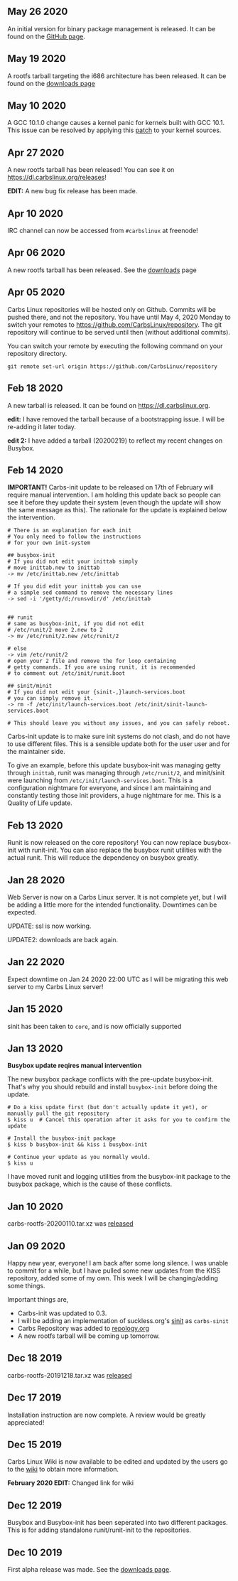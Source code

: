 
May 26 2020
-----------

An initial version for binary package management is released.
It can be found on the [GitHub page].

[GitHub page]: https://github.com/CarbsLinux/kiss-bin

May 19 2020
-----------

A rootfs tarball targeting the i686 architecture has
been released. It can be found on the [downloads page]

[downloads page]: https://dl.carbslinux.org/releases/i686

May 10 2020
-----------

A GCC 10.1.0 change causes a kernel panic for kernels built
with GCC 10.1. This issue can be resolved by applying this
[patch] to your kernel sources.

[patch]: https://git.kernel.org/pub/scm/linux/kernel/git/tip/tip.git/patch/?id=f670269a42bfdd2c83a1118cc3d1b475547eac22

Apr 27 2020
-----------

A new rootfs tarball has been released! You can
see it on <https://dl.carbslinux.org/releases>!

**EDIT:** A new bug fix release has been made.

Apr 10 2020
-----------

IRC channel can now be accessed from `#carbslinux` at freenode!

Apr 06 2020
-----------

A new rootfs tarball has been released. See the
[downloads](https://dl.carbslinux.org) page

Apr 05 2020
-----------

Carbs Linux repositories will be hosted only on Github. Commits will be
pushed there, and not the repository. You have until
May 4, 2020 Monday to switch your remotes to <https://github.com/CarbsLinux/repository>.
The git repository will continue to be served until then (without additional
commits).

You can switch your remote by executing the following command on your
repository directory.

    git remote set-url origin https://github.com/CarbsLinux/repository


Feb 18 2020
-----------

A new tarball is released. It can be found on <https://dl.carbslinux.org>.

**edit:** I have removed the tarball because of a bootstrapping issue. 
I will be re-adding it later today.

**edit 2:** I have added a tarball (20200219) to reflect my recent
changes on Busybox.


Feb 14 2020
-----------

**IMPORTANT!** Carbs-init update to be released on 17th of February
will require manual intervention. I am holding this update back so
people can see it before they update their system (even though the
update will show the same message as this). The rationale for the
update is explained below the intervention.

    # There is an explanation for each init
    # You only need to follow the instructions
    # for your own init-system

    ## busybox-init
    # If you did not edit your inittab simply 
    # move inittab.new to inittab
    -> mv /etc/inittab.new /etc/inittab

    # If you did edit your inittab you can use
    # a simple sed command to remove the necessary lines
    -> sed -i '/getty/d;/runsvdir/d' /etc/inittab


    ## runit
    # same as busybox-init, if you did not edit
    # /etc/runit/2 move 2.new to 2
    -> mv /etc/runit/2.new /etc/runit/2

    # else
    -> vim /etc/runit/2
    # open your 2 file and remove the for loop containing
    # getty commands. If you are using runit, it is recommended
    # to comment out /etc/init/runit.boot

    ## sinit/minit
    # If you did not edit your {sinit-,}launch-services.boot
    # you can simply remove it.
    -> rm -f /etc/init/launch-services.boot /etc/init/sinit-launch-services.boot

    # This should leave you without any issues, and you can safely reboot.

Carbs-init update is to make sure init systems do not clash, and do
not have to use different files. This is a sensible update both for
the user user and for the maintainer side. 

To give an example, before this update busybox-init was managing getty
through `inittab`, runit was managing through `/etc/runit/2`, and
minit/sinit were launching from `/etc/init/launch-services.boot`. This
is a configuration nightmare for everyone, and since I am maintaining
and constantly testing those init providers, a huge nightmare for me. 
This is a Quality of Life update.


Feb 13 2020
-----------

Runit is now released on the core repository! You can now replace
busybox-init with runit-init. You can also replace the busybox runit
utilities with the actual runit. This will reduce the dependency on
busybox greatly.

Jan 28 2020
-----------

Web Server is now on a Carbs Linux server. It is not complete yet,
but I will be adding a little more for the intended functionality.
Downtimes can be expected.

UPDATE: ssl is now working.

UPDATE2: downloads are back again.


Jan 22 2020
-----------

Expect downtime on Jan 24 2020 22:00 UTC as I will be migrating
this web server to my Carbs Linux server!


Jan 15 2020
-----------

sinit has been taken to `core`, and is now officially supported


Jan 13 2020
-----------

**Busybox update reqires manual intervention**

The new busybox package conflicts with the pre-update busybox-init. That's why
you should rebuild and install `busybox-init` before doing the update.

    # Do a kiss update first (but don't actually update it yet), or manually pull the git repository
    $ kiss u  # Cancel this operation after it asks for you to confirm the update
    
    # Install the busybox-init package
    $ kiss b busybox-init && kiss i busybox-init
    
    # Continue your update as you normally would.
    $ kiss u

I have moved runit and logging utilities from the busybox-init package to the busybox
package, which is the cause of these conflicts.

Jan 10 2020
-----------

carbs-rootfs-20200110.tar.xz was [released](//dl.carbslinux.org/releases)


Jan 09 2020
-----------

Happy new year, everyone! I am back after some long silence. I was unable to commit for a
while, but I have pulled some new updates from the KISS repository, added some of my own.
This week I will be changing/adding some things.

Important things are,

* Carbs-init was updated to 0.3.
* I will be adding an implementation of suckless.org's [sinit](//core.suckless.org/sinit) as `carbs-sinit`
* Carbs Repository was added to [repology.org](//repology.org/repository/carbs)
* A new rootfs tarball will be coming up tomorrow.


Dec 18 2019
-----------

carbs-rootfs-20191218.tar.xz was [released](//dl.carbslinux.org/releases)


Dec 17 2019
-----------

Installation instruction are now complete. A review would be greatly appreciated!


Dec 15 2019
-----------

Carbs Linux Wiki is now available to be edited and updated by the users go
to the [wiki](//carbslinux.org/wiki) to obtain more information.

**February 2020 EDIT:** Changed link for wiki


Dec 12 2019
-----------

Busybox and Busybox-init has been seperated into two different packages.
This is for adding standalone runit/runit-init to the repositories.


Dec 10 2019
-----------

First alpha release was made. See the [downloads page](//dl.carbslinux.org/releases).

